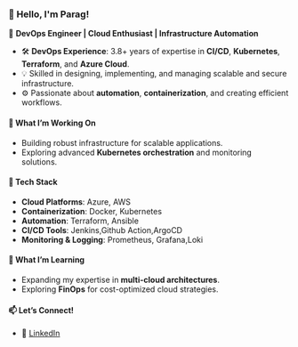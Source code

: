 ### 👋 Hello, I'm Parag!
🚀 **DevOps Engineer | Cloud Enthusiast | Infrastructure Automation**

- 🛠 **DevOps Experience**: 3.8+ years of expertise in **CI/CD**, **Kubernetes**, **Terraform**, and **Azure Cloud**.
- 💡 Skilled in designing, implementing, and managing scalable and secure infrastructure.
- ⚙️ Passionate about **automation**, **containerization**, and creating efficient workflows.

#### 🚧 **What I’m Working On**
- Building robust infrastructure for scalable applications.
- Exploring advanced **Kubernetes orchestration** and monitoring solutions.

#### 📂 **Tech Stack**
- **Cloud Platforms**: Azure, AWS
- **Containerization**: Docker, Kubernetes
- **Automation**: Terraform, Ansible
- **CI/CD Tools**: Jenkins,Github Action,ArgoCD
- **Monitoring & Logging**: Prometheus, Grafana,Loki

#### 🌱 **What I’m Learning**
- Expanding my expertise in **multi-cloud architectures**.
- Exploring **FinOps** for cost-optimized cloud strategies.

#### 📫 **Let’s Connect!**
- 💼 [LinkedIn](https://www.linkedin.com/in/parag-v-chaudhari)
